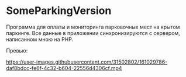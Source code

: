 # SomeParkingVersion
Программа для оплаты и мониторинга парковочных мест на крытом паркинге. Все данные в приложении синхронизируются с сервером, написанном мною на PHP.

Превью:


https://user-images.githubusercontent.com/31502802/161029786-daf8bdcc-fe6f-4c32-b604-22556d4306cf.mp4

